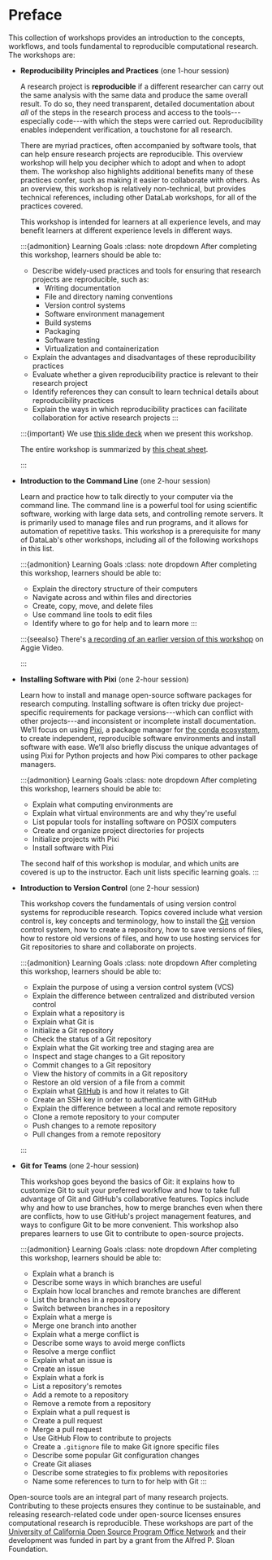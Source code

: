 # Preface

This collection of workshops provides an introduction to the concepts,
workflows, and tools fundamental to reproducible computational research. The
workshops are:

* **Reproducibility Principles and Practices** (one 1-hour session)

  A research project is **reproducible** if a different researcher can carry
  out the same analysis with the same data and produce the same overall result.
  To do so, they need transparent, detailed documentation about _all_ of the
  steps in the research process and access to the tools---especially
  code---with which the steps were carried out. Reproducibility enables
  independent verification, a touchstone for all research.

  There are myriad practices, often accompanied by software tools, that can
  help ensure research projects are reproducible. This overview workshop will
  help you decipher which to adopt and when to adopt them. The workshop also
  highlights additional benefits many of these practices confer, such as making
  it easier to collaborate with others. As an overview, this workshop is
  relatively non-technical, but provides technical references, including other
  DataLab workshops, for all of the practices covered.

  This workshop is intended for learners at all experience levels, and may
  benefit learners at different experience levels in different ways.

  :::{admonition} Learning Goals
  :class: note dropdown
  After completing this workshop, learners should be able to:

  + Describe widely-used practices and tools for ensuring that research projects
    are reproducible, such as:
       - Writing documentation
       - File and directory naming conventions
       - Version control systems
       - Software environment management
       - Build systems
       - Packaging
       - Software testing
       - Virtualization and containerization
  + Explain the advantages and disadvantages of these reproducibility practices
  + Evaluate whether a given reproducibility practice is relevant to their
    research project
  + Identify references they can consult to learn technical details about
    reproducibility practices
  + Explain the ways in which reproducibility practices can facilitate
    collaboration for active research projects
  :::

  :::{important}
  We use [this slide deck][slides] when we present this workshop.

  [slides]: https://docs.google.com/presentation/d/1uez0jDi5itswL6La3hj9DUucjNR30EKLCeh8KIzK2WA/edit?usp=sharing

  The entire workshop is summarized by [this cheat sheet][cheat].

  [cheat]: https://docs.google.com/document/d/1Ris4HHFZz_3yPJxvVw8vt_qS6WFxV9SlFQ86oznece8/edit?usp=sharing
  :::

* **Introduction to the Command Line** (one 2-hour session)

  Learn and practice how to talk directly to your computer via the command
  line. The command line is a powerful tool for using scientific software,
  working with large data sets, and controlling remote servers. It is primarily
  used to manage files and run programs, and it allows for automation of
  repetitive tasks. This workshop is a prerequisite for many of DataLab's other
  workshops, including all of the following workshops in this list.

  :::{admonition} Learning Goals
  :class: note dropdown
  After completing this workshop, learners should be able to:
  + Explain the directory structure of their computers
  + Navigate across and within files and directories
  + Create, copy, move, and delete files
  + Use command line tools to edit files
  + Identify where to go for help and to learn more
  :::

  :::{seealso}
  There's [a recording of an earlier version of this workshop][dl-cmd] on Aggie
  Video.

  [dl-cmd]: https://video.ucdavis.edu/media/Introduction%20to%20the%20Unix%20Command%20Line%20–%202022-10-06/1_s2usj40j
  :::

* **Installing Software with Pixi** (one 2-hour session)

  Learn how to install and manage open-source software packages for research
  computing. Installing software is often tricky due project-specific
  requirements for package versions---which can conflict with other
  projects---and inconsistent or incomplete install documentation. We’ll focus
  on using [Pixi][], a package manager for [the conda ecosystem][conda-eco], to
  create independent, reproducible software environments and install software
  with ease. We’ll also briefly discuss the unique advantages of using Pixi for
  Python projects and how Pixi compares to other package managers.

  [pixi]: https://pixi.sh/
  [conda-eco]: https://conda.org/

  :::{admonition} Learning Goals
  :class: note dropdown
  After completing this workshop, learners should be able to:

  + Explain what computing environments are
  + Explain what virtual environments are and why they're useful
  + List popular tools for installing software on POSIX computers
  + Create and organize project directories for projects
  + Initialize projects with Pixi
  + Install software with Pixi

  The second half of this workshop is modular, and which units are covered is
  up to the instructor. Each unit lists specific learning goals.
  :::

* **Introduction to Version Control** (one 2-hour session)

  This workshop covers the fundamentals of using version control systems for
  reproducible research. Topics covered include what version control is, key
  concepts and terminology, how to install the [Git][] version control system,
  how to create a repository, how to save versions of files, how to restore old
  versions of files, and how to use hosting services for Git repositories to
  share and collaborate on projects.

  [Git]: https://git-scm.com/

  :::{admonition} Learning Goals
  :class: note dropdown
  After completing this workshop, learners should be able to:

  + Explain the purpose of using a version control system (VCS)
  + Explain the difference between centralized and distributed version control
  + Explain what a repository is
  + Explain what Git is
  + Initialize a Git repository
  + Check the status of a Git repository
  + Explain what the Git working tree and staging area are
  + Inspect and stage changes to a Git repository
  + Commit changes to a Git repository
  + View the history of commits in a Git repository
  + Restore an old version of a file from a commit
  + Explain what [GitHub][] is and how it relates to Git
  + Create an SSH key in order to authenticate with GitHub
  + Explain the difference between a local and remote repository
  + Clone a remote repository to your computer
  + Push changes to a remote repository
  + Pull changes from a remote repository

  [GitHub]: https://github.com/
  :::

* **Git for Teams** (one 2-hour session)

  This workshop goes beyond the basics of Git: it explains how to customize Git
  to suit your preferred workflow and how to take full advantage of Git and
  GitHub's collaborative features. Topics include why and how to use branches,
  how to merge branches even when there are conflicts, how to use GitHub's
  project management features, and ways to configure Git to be more convenient.
  This workshop also prepares learners to use Git to contribute to open-source
  projects.

  :::{admonition} Learning Goals
  :class: note dropdown
  After completing this workshop, learners should be able to:

  + Explain what a branch is
  + Describe some ways in which branches are useful
  + Explain how local branches and remote branches are different
  + List the branches in a repository
  + Switch between branches in a repository
  + Explain what a merge is
  + Merge one branch into another
  + Explain what a merge conflict is
  + Describe some ways to avoid merge conflicts
  + Resolve a merge conflict
  + Explain what an issue is
  + Create an issue
  + Explain what a fork is
  + List a repository's remotes
  + Add a remote to a repository
  + Remove a remote from a repository
  + Explain what a pull request is
  + Create a pull request
  + Merge a pull request
  + Use GitHub Flow to contribute to projects
  + Create a `.gitignore` file to make Git ignore specific files
  + Describe some popular Git configuration changes
  + Create Git aliases
  + Describe some strategies to fix problems with repositories
  + Name some references to turn to for help with Git
  :::

Open-source tools are an integral part of many research projects. Contributing
to these projects ensures they continue to be sustainable, and releasing
research-related code under open-source licenses ensures computational research
is reproducible. These workshops are part of the [University of California Open
Source Program Office Network][ucospo] and their development was funded in part
by a grant from the Alfred P. Sloan Foundation.

[ucospo]: https://ucospo.net/

